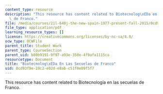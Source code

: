 ```yaml
---
content_type: resource
description: "This resource has content related to Biotecnolog\xEDa en las secuelas\
  \ de Franco."
file: /media/courses/21l-640j-the-new-spain-1977-present-fall-2015/0cd93f9e19c2e02de8abc51f8e09f5f7_MIT21L_640JF15_BioFranco.pdf
file_type: application/pdf
learning_resource_types: []
license: https://creativecommons.org/licenses/by-nc-sa/4.0/
ocw_type: OCWFile
parent_title: Student Work
parent_type: CourseSection
parent_uid: b80b9191-9f97-a93e-350e-4f9afa1115ca
resourcetype: Document
title: "Biotecnolog\xEDa En Las Secuelas de Franco"
uid: 0cd93f9e-19c2-e02d-e8ab-c51f8e09f5f7
---
```

This resource has content related to Biotecnología en las secuelas de Franco.